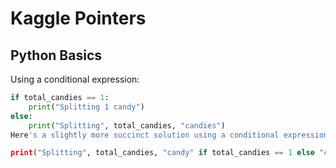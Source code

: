 # Kaggle Pointers

## Python Basics

 Using a conditional expression:

```python
if total_candies == 1:
    print("Splitting 1 candy")
else:
    print("Splitting", total_candies, "candies")
Here's a slightly more succinct solution using a conditional expression:

print("Splitting", total_candies, "candy" if total_candies == 1 else "candies")
```

